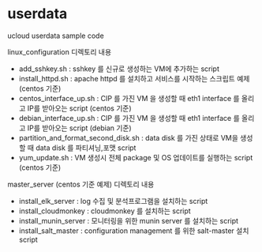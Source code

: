 # userdata
ucloud userdata sample code

linux_configuration 디렉토리 내용
- add_sshkey.sh : sshkey 를 신규로 생성하는 VM에 추가하는 script 
- install_httpd.sh : apache httpd 를 설치하고 서비스를 시작하는 스크립트 예제 (centos 기준)
- centos_interface_up.sh : CIP 를 가진 VM 을 생성할 때 eth1 interface 를 올리고 IP를 받아오는 script (centos 기준)
- debian_interface_up.sh : CIP 를 가진 VM 을 생성할 때 eth1 interface 를 올리고 IP를 받아오는 script (debian 기준)
- partition_and_format_second_disk.sh : data disk 를 가진 상태로 VM을 생성할 때 data disk 를 파티셔닝,포맷 script
- yum_update.sh : VM 생성시 전체 package 및 OS 업데이트를 실행하는 script (centos 기준)

master_server (centos 기준 예제) 디렉토리 내용
- install_elk_server : log 수집 및 분석프로그램을 설치하는 script
- install_cloudmonkey : cloudmonkey 를 설치하는 script
- install_munin_server : 모니터링을 위한 munin server 를 설치하는 script
- install_salt_master : configuration management 를 위한 salt-master 설치 script
